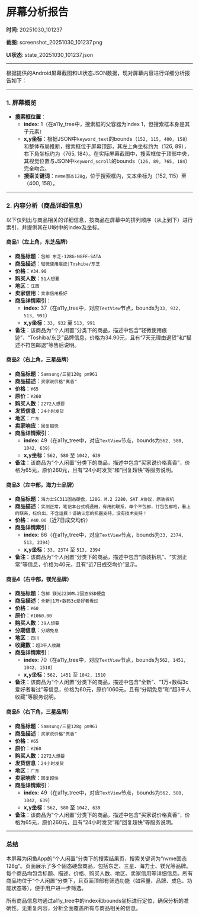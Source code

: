 # 屏幕分析报告

**时间**: 20251030_101237

**截图**: screenshot_20251030_101237.png

**UI状态**: state_20251030_101237.json

---

根据提供的Android屏幕截图和UI状态JSON数据，现对屏幕内容进行详细分析报告如下：

---

### 1. 屏幕概览

- **搜索框位置**：
  - **index**: 1（在a11y_tree中，搜索框的父容器为index 1，但搜索框本身是其子元素）
  - **x,y坐标**：根据JSON中`keyword_text`的bounds（`152, 115, 400, 158`）和整体布局推断，搜索框位于屏幕顶部，其左上角坐标约为（126, 89），右下角坐标约为（765, 184）。在实际屏幕截图中，搜索框位于顶部中央，其视觉位置与JSON中`keyword_scroll`的bounds（`126, 89, 765, 184`）完全吻合。
  - **搜索关键词**：`nvme固态128g`，位于搜索框内，文本坐标为（152, 115）至（400, 158）。

---

### 2. 内容分析（商品详细信息）

以下仅列出与商品相关的详细信息，按商品在屏幕中的排列顺序（从上到下）进行索引，并提供其在UI树中的index及坐标。

#### 商品1（左上角，东芝品牌）

- **商品标题**：`包邮 东芝-128G-NGFF-SATA`
- **商品描述**：`轻微使用痕迹|Toshiba/东芝`
- **价格**：`¥34.90`
- **购买人数**：`51人想要`
- **地区**：`江西`
- **卖家信用**：`卖家信用极好`
- **商品详情索引**：
  - **index**: 37（在a11y_tree中，对应`TextView`节点，bounds为`33, 932, 513, 991`）
  - **x,y坐标**：`33, 932` 至 `513, 991`
- **备注**：该商品为“个人闲置”分类下的商品，描述中包含“轻微使用痕迹”、“Toshiba/东芝”品牌信息，价格为34.90元，且有“7天无理由退货”和“描述不符包邮退”等售后说明。

#### 商品2（右上角，三星品牌）

- **商品标题**：`Samsung/三星128g pm961`
- **商品描述**：`买家说价格"真香"`
- **价格**：`¥65`
- **原价**：`¥260`
- **购买人数**：`2272人想要`
- **发货信息**：`24小时发货`
- **地区**：`广东`
- **卖家响应**：`回复超快`
- **商品详情索引**：
  - **index**: 49（在a11y_tree中，对应`TextView`节点，bounds为`562, 580, 1042, 639`）
  - **x,y坐标**：`562, 580` 至 `1042, 639`
- **备注**：该商品为“个人闲置”分类下的商品，描述中包含“买家说价格真香”，价格为65元，原价260元，且有“24小时发货”和“回复超快”等服务说明。

#### 商品3（左中部，海力士品牌）

- **商品标题**：`海力士S​C​311固态硬盘，128G，M.2 2280，SAT A协议，原装拆机`
- **商品描述**：`实测正常，笔记本台式机通用，有用的联系，单个不包邮，打包包邮哈，看上的联系，标价出，不含运费！请确认您的机器支持，没有技术支持！`
- **价格**：`¥40.00`（近7日成交均价）
- **商品详情索引**：
  - **index**: 66（在a11y_tree中，对应`TextView`节点，bounds为`33, 2374, 513, 2394`）
  - **x,y坐标**：`33, 2374` 至 `513, 2394`
- **备注**：该商品为“个人闲置”分类下的商品，描述中包含“原装拆机”、“实测正常”等信息，价格为40元，且有“近7日成交均价”显示。

#### 商品4（右中部，镁光品牌）

- **商品标题**：`包邮 镁光2230M.2固态SSD硬盘`
- **商品描述**：`全新|1万+数码3c爱好者看过`
- **价格**：`¥60`
- **原价**：`¥1060.00`
- **购买人数**：`39人想要`
- **分期信息**：`分期免息`
- **地区**：`四川`
- **收藏数**：`超3千人收藏`
- **商品详情索引**：
  - **index**: 70（在a11y_tree中，对应`TextView`节点，bounds为`562, 1451, 1042, 1510`）
  - **x,y坐标**：`562, 1451` 至 `1042, 1510`
- **备注**：该商品为“个人闲置”分类下的商品，描述中包含“全新”、“1万+数码3c爱好者看过”等信息，价格为60元，原价1060元，且有“分期免息”和“超3千人收藏”等服务说明。

#### 商品5（右下角，三星品牌）

- **商品标题**：`Samsung/三星128g pm961`
- **商品描述**：`买家说价格"真香"`
- **价格**：`¥65`
- **原价**：`¥260`
- **购买人数**：`2272人想要`
- **发货信息**：`24小时发货`
- **地区**：`广东`
- **卖家响应**：`回复超快`
- **商品详情索引**：
  - **index**: 49（在a11y_tree中，对应`TextView`节点，bounds为`562, 580, 1042, 639`）
  - **x,y坐标**：`562, 580` 至 `1042, 639`
- **备注**：该商品为“个人闲置”分类下的商品，描述中包含“买家说价格真香”，价格为65元，原价260元，且有“24小时发货”和“回复超快”等服务说明。

---

### 总结

本屏幕为闲鱼App的“个人闲置”分类下的搜索结果页，搜索关键词为“nvme固态128g”。页面展示了多个固态硬盘商品，包括东芝、三星、海力士、镁光等品牌。每个商品均包含标题、描述、价格、购买人数、地区、卖家信用等详细信息。所有商品均位于“个人闲置”分类下，且页面顶部有筛选功能（如容量、品牌、成色、功能状态等），便于用户进一步筛选。

所有商品信息均通过a11y_tree中的index和bounds坐标进行定位，确保分析的准确性。无重复内容，分析全面覆盖所有与商品相关的信息。